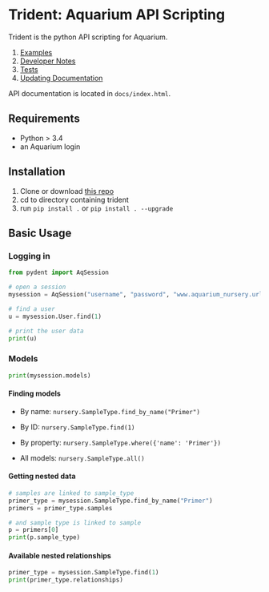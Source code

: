 # Trident: Aquarium API Scripting

Trident is the python API scripting for Aquarium.

1. [Examples](Examples.md)
1. [Developer Notes](DeveloperNotes.md)
1. [Tests](Tests.md)
1. [Updating Documentation](CreatingDocs.md)

API documentation is located in `docs/index.html`.

## Requirements

* Python > 3.4
* an Aquarium login

## Installation

1. Clone or download [this repo](https://github.com/klavinslab/trident)
1. cd to directory containing trident
1. run `pip install .` or `pip install . --upgrade`

## Basic Usage

### Logging in

```python
from pydent import AqSession

# open a session
mysession = AqSession("username", "password", "www.aquarium_nursery.url")

# find a user
u = mysession.User.find(1)

# print the user data
print(u)
```

### Models

```python
print(mysession.models)
```

#### Finding models

* By name: `nursery.SampleType.find_by_name("Primer")`

* By ID: `nursery.SampleType.find(1)`

* By property: `nursery.SampleType.where({'name': 'Primer'})`

* All models: `nursery.SampleType.all()`

#### Getting nested data

```python
# samples are linked to sample_type
primer_type = mysession.SampleType.find_by_name("Primer")
primers = primer_type.samples

# and sample type is linked to sample
p = primers[0]
print(p.sample_type)
```

#### Available nested relationships

```python
primer_type = mysession.SampleType.find(1)
print(primer_type.relationships)
```
